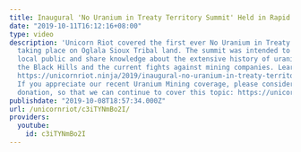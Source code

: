 ```yaml
---
title: Inaugural 'No Uranium in Treaty Territory Summit' Held in Rapid City
date: "2019-10-11T16:12:16+08:00"
type: video
description: 'Unicorn Riot covered the first ever No Uranium in Treaty Territory Summit
  taking place on Oglala Sioux Tribal land. The summit was intended to educate the
  local public and share knowledge about the extensive history of uranium mining in
  the Black Hills and the current fights against mining companies. Learn more here:
  https://unicornriot.ninja/2019/inaugural-no-uranium-in-treaty-territory-summit-held-in-rapid-city
  If you appreciate our recent Uranium Mining coverage, please consider a tax-deductible
  donation, so that we can continue to cover this topic: https://unicornriot.ninja/support-our-work/'
publishdate: "2019-10-08T18:57:34.000Z"
url: /unicornriot/c3iTYNmBo2I/
providers:
  youtube:
    id: c3iTYNmBo2I
---
```

